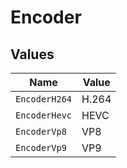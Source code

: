 # Encoder


## Values

| Name          | Value         |
| ------------- | ------------- |
| `EncoderH264` | H.264         |
| `EncoderHevc` | HEVC          |
| `EncoderVp8`  | VP8           |
| `EncoderVp9`  | VP9           |